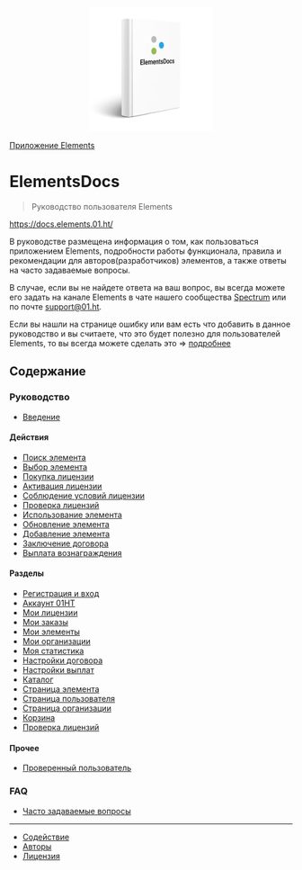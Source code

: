 <p align="center">
  <a href="https://docs.elements.01.ht/" target="_blank">
    <img width="220" src="./docs/.vuepress/public/elements-docs-logo-main.png" alt="logo">
  </a>
</p>

[Приложение Elements](http://elements.01.ht)

# ElementsDocs

> Руководство пользователя Elements

https://docs.elements.01.ht/

В руководстве размещена информация о том, как пользоваться приложением Elements, подробности работы функционала, правила и рекомендации для авторов(разработчиков) элементов, а также ответы на часто задаваемые вопросы.

В случае, если вы не найдете ответа на ваш вопрос, вы всегда можете его задать на канале Elements в чате нашего сообщества [Spectrum](https://spectrum.chat/01ht/elements/) или по почте support@01.ht.

Если вы нашли на странице ошибку или вам есть что добавить в данное руководство и вы считаете, что это будет полезно для пользователей Elements, то вы всегда можете сделать это => [подробнее](https://github.com/01HT/docs-elements-01-ht/blob/master/CONTRIBUTING.md)

## Содержание

### Руководство

* [Введение](https://docs.elements.01.ht/guide/)

#### Действия

* [Поиск элемента](https://docs.elements.01.ht/guide/element-search/)
* [Выбор элемента](https://docs.elements.01.ht/guide/element-choice/)
* [Покупка лицензии](https://docs.elements.01.ht/guide/license-purchase/)
* [Активация лицензии](https://docs.elements.01.ht/guide/license-activation/)
* [Соблюдение условий лицензии](https://docs.elements.01.ht/guide/license-compliance/)
* [Проверка лицензий](https://docs.elements.01.ht/guide/license-check/)
* [Использование элемента](https://docs.elements.01.ht/guide/element-using/)
* [Обновление элемента](https://docs.elements.01.ht/guide/element-update/)
* [Добавление элемента](https://docs.elements.01.ht/guide/element-add/)
* [Заключение договора](https://docs.elements.01.ht/guide/conclusion-contract/)
* [Выплата вознаграждения](https://docs.elements.01.ht/guide/remuneration/)

#### Разделы

* [Регистрация и вход](https://docs.elements.01.ht/guide/sign-in/)
* [Аккаунт 01HT](https://docs.elements.01.ht/guide/account/)
* [Мои лицензии](https://docs.elements.01.ht/guide/my-licenses/)
* [Мои заказы](https://docs.elements.01.ht/guide/my-orders/)
* [Мои элементы](https://docs.elements.01.ht/guide/my-elements/)
* [Мои организации](https://docs.elements.01.ht/guide/my-organizations/)
* [Моя статистика](https://docs.elements.01.ht/guide/my-statistics/)
* [Настройки договора](https://docs.elements.01.ht/guide/contract/)
* [Настройки выплат](https://docs.elements.01.ht/guide/payout/)
* [Каталог](https://docs.elements.01.ht/guide/catalog/)
* [Страница элемента](https://docs.elements.01.ht/guide/element/)
* [Страница пользователя](https://docs.elements.01.ht/guide/user/)
* [Страница организации](https://docs.elements.01.ht/guide/organization/)
* [Корзина](https://docs.elements.01.ht/guide/cart/)
* [Проверка лицензий](https://docs.elements.01.ht/guide/license-checker-page/)

#### Прочее

* [Проверенный пользователь](https://docs.elements.01.ht/guide/verified-user/)

### FAQ

* [Часто задаваемые вопросы](https://docs.elements.01.ht/faq/)

***

* [Содействие](https://github.com/01HT/docs-elements-01-ht/blob/master/CONTRIBUTING.md)
* [Авторы](https://github.com/01HT/docs-elements-01-ht/blob/master/CONTRIBUTORS.md)
* [Лицензия](https://github.com/01HT/docs-elements-01-ht/blob/master/LICENSE)